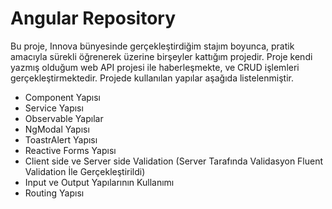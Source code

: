 # Angular Repository

Bu proje, Innova bünyesinde gerçekleştirdiğim stajım boyunca, pratik amacıyla sürekli öğrenerek üzerine birşeyler kattığım projedir.
Proje kendi yazmış olduğum web API projesi ile haberleşmekte, ve CRUD işlemleri gerçekleştirmektedir.
Projede kullanılan yapılar aşağıda listelenmiştir. 


- Component Yapısı
- Service Yapısı
- Observable Yapılar
- NgModal Yapısı
- ToastrAlert Yapısı
- Reactive Forms Yapısı
- Client side ve Server side Validation (Server Tarafında Validasyon Fluent Validation İle Gerçekleştirildi)
- Input ve Output Yapılarının Kullanımı
- Routing Yapısı

